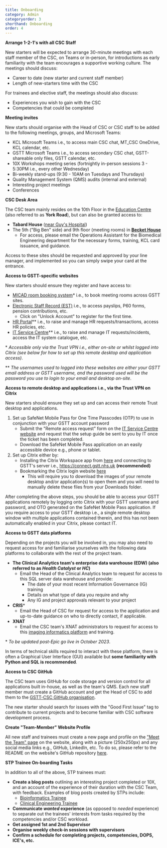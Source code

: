 ```yaml
---
title: Onboarding
category: Admin
categoryorder: 3
shorthand: Onboarding
order: 4
---
```


**Arrange 1-2-1's with all CSC Staff**

New starters will be expected to arrange 30-minute meetings with each staff member of the CSC, on Teams or in-person, for 
introductions as early familiarity with the team encourages a supportive working culture. The meetings should discuss:

- Career to date (new starter and current staff member)
- Length of new-starters time with the CSC

For trainees and elective staff, the meetings should also discuss:  
- Experiences you wish to gain with the CSC
- Competencies that could be completed

**Meeting invites**

New starts should organise with the Head of CSC or CSC staff to be added to the following meetings, groups, and Microsoft Teams:

- KCL Microsoft Teams i.e., to access main CSC chat, MT_CSC OneDrive, KCL calendar, etc.
- GSTT Microsoft Teams i.e., to access secondary CSC chat, GSTT-shareable only files, GSTT calendar, etc.
- 10X Workshops meeting series (fortnightly in-person sessions 3 - 5:30PM i.e., every other Wednesday)
- Bi-weekly stand-ups (9:30 - 10AM on Tuesdays and Thursdays)
- Quality Management System (QMS) audits (internal and external)
- Interesting project meetings
- Conferences

**CSC Desk Area**

The CSC team mainly resides on the 10th Floor in the [Education Centre](https://maps.app.goo.gl/J5BUnrPw1eHsNDdq8) (also referred to as **York Road**), but can also be granted access to:

- **Tabard House** ([near Guy's Hospital](https://maps.app.goo.gl/jDNeBb3Q21Bd7eUL8))
- The 5th ("Big Ben" side) and 9th floor (meeting rooms) in [**Becket House**](https://maps.app.goo.gl/g3Rc6bPowryfpby16) 
  - For access, please email the Operations Assistant for the Biomedical Engineering department for the necessary forms, training, KCL card issuance, and guidance.

Access to these sites should be requested and approved by your line manager, and implemented so you can simply swipe your card at the entrance. 

**Access to GSTT-specific websites**

New starters should ensure they register and have access to:

- [MICAD room booking system](https://gstt.nhs.micadipr.net/pages/roomMonitoringClients/rmSignIN.asp?return=%2Fpages%2FroomMonitoringClients%2FrmRoomSearchForClients%2Easp%3F)* i.e., to book meeting rooms across GSTT sites.
- [Electronic Staff Record (EST)](https://my.esr.nhs.uk/dashboard/web/esrweb) i.e., to access payslips, P60 forms, pension contributions, etc.
  - Click on "Unlock Account" to register for the first time.
- [HR Portal](https://fids.gstt.nhs.uk/adfs/ls/)** i.e., to raise and manage HR requests/transactions, access HR policies, etc.
- [IT Service Centre](https://gstt.service-now.com/ess/?id=my_requests)** i.e., to raise and manage IT requests/incidents, access the IT system catalogue, etc.

\* _Accessible only via the Trust VPN i.e., either on-site or whilst logged into Citrix (see below for how to set up this remote desktop and application access)_.

\** _The usernames used to logged into these websites are either your GSTT email address or GSTT username, and the password used will be the password you use to login to your email and desktop on-site_.

**Access to remote desktop and applications i.e., via the Trust VPN on Citrix**

New starters should ensure they set up and can access their remote Trust desktop and applications.

1. Set up SafeNet Mobile Pass for One Time Passcodes (OTP) to use in conjunction with your GSTT account password
   - Submit the "Remote access request" form on the [IT Service Centre website](https://gstt.service-now.com/ess/?id=my_requests) and request that the setup guide be sent to you by IT once the ticket has been completed.
   - Download the SafeNet Mobile Pass application on an easily accessible device e.g., phone or tablet.
2. Set up Citrix either by:
   - Installing the Citrix Workspace app from [here](https://www.citrix.com/products/receiver.html) and connecting to GSTT's server i.e., https://connect.gstt.nhs.uk **(recommended)**
   - Bookmarking the Citrix login website [here](https://connect.gstt.nhs.uk/vpn/index.html)
      - This will require you to download the images of your remote desktop and/or application(s) to open them and you will need to manually delete these files from your Downloads folder. 
   
After completing the above steps, you should be able to access your GSTT applications remotely by logging onto Citrix with your GSTT username and password, and OTO generated on the SafeNet Mobile Pass application. If you require access to your GSTT desktop i.e., a single remote desktop window with multiple applications contained therein, and this has not been automatically enabled in your Citrix, please contact IT. 

**Access to GSTT data platforms**

Depending on the projects you will be involved in, you may also need to request access for and familiarise yourselves with the following data platforms to collaborate with the rest of the project team. 

- **The Clinical Analytics team's enterprise data warehouse (EDW) (also referred to as _Health Catalyst_ or _HC_)**
  - Email the Head of the Clinical Analytics team to request for access to this SQL server data warehouse and provide:
    - The date of your most recent Information Governance (IG) training
    - Details on what type of data you require and why
    - Any IG and project approvals relevant to your project
- **CRIS***
  - Email the Head of CSC for request for access to the application and up-to-date guidance on who to directly contact, if applicable.
- **XNAT**
  - Email the CSC team's XNAT administrators to request for access to this [imaging informatics platform](https://xnat.org/) and training.

\* _To be updated post-Epic go live in October 2023_.

In terms of technical skills required to interact with these platform, there is often a Graphical User Interface (GUI) available but **some familiarity with Python and SQL is recommended**.

**Access to CSC GitHub**

The CSC team uses GitHub for code storage and version control for all applications built in-house, as well as the 
team's QMS. Each new staff member must create a GitHub account and get the Head of CSC to add them to the [GSTT-CSC GitHub organisation](https://github.com/GSTT-CSC). 

The new starter should search for issues with the "Good First Issue" tag to contribute to current projects and to become 
familiar with CSC software development process.

**Create "Team-Member" Website Profile**

All new staff and trainees must create a new page and profile on the ["Meet the Team" page](https://gstt-csc.github.io/team.html) on the website, along with a picture (250x250px) and any social media links e.g., GitHub, LinkedIn, etc. To do so, please refer to the README on the website's GitHub repository [here](https://github.com/GSTT-CSC/gstt-csc.github.io).

**STP Trainee On-boarding Tasks**

In addition to all of the above, STP trainees must:

- **Create a blog posts** outlining an interesting project completed or 10X, and an account of the experience of their duration with the CSC Team, with feedback. Examples of blog posts created by STPs include:  
  - [Bioinformatics Trainee](blogs/articles/2021/08/25/STP_blog_Igor.html)
  - [Clinical Engineering Trainee](/blogs/articles/2022/07/01/STP_blog_Isabella.html)
- **Communicate *wanted* experience** (as opposed to *needed* experience) to separate out the trainees' interests from tasks required by the competencies and/or CSC workload.
- **Get assigned 1st and 2nd Supervisor**
- **Organise weekly check-in sessions with supervisors**
- **Confirm a schedule for completing projects, competencies, DOPS, ICE's, etc.**
